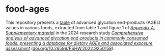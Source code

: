 # food-ages
This repository presents a [table](https://libera-nutrition.github.io/food-ages/) of advanced glycation end-products (AGEs) values in various foods, extracted from table 1 and figure 1 of [_Appendix A. Supplementary material_](https://www.sciencedirect.com/science/article/pii/S221345302400096X#sec0105) in the 2024 research study [_Comprehensive analysis of advanced glycation end-products in commonly consumed foods: presenting a database for dietary AGEs and associated exposure assessment_](https://www.sciencedirect.com/science/article/pii/S221345302400096X) ([doi.org/10.26599/FSHW.2022.9250159](https://doi.org/10.26599/FSHW.2022.9250159)).